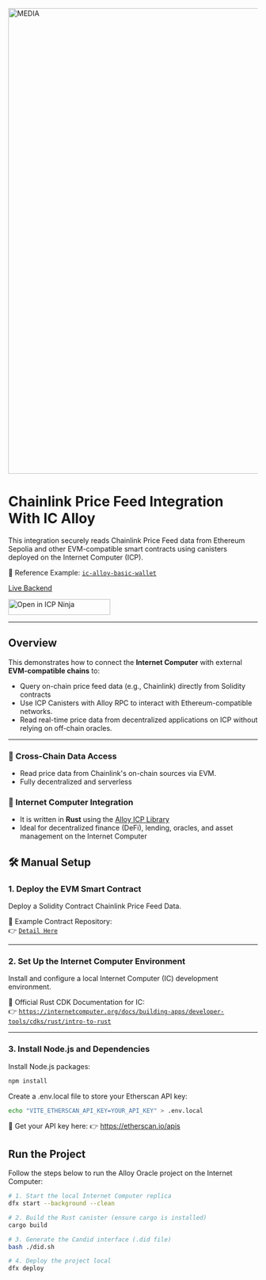 <img width="1917" height="940" alt="MEDIA" src="https://github.com/user-attachments/assets/2bcc969d-9ece-47d6-8827-1d6a8c29e1b2" />

# Chainlink Price Feed Integration With IC Alloy

This integration securely reads Chainlink Price Feed data from Ethereum Sepolia and other EVM-compatible smart contracts using canisters deployed on the Internet Computer (ICP).

🔗 Reference Example: [`ic-alloy-basic-wallet`](https://github.com/ic-alloy/ic-alloy-basic-wallet)


[Live Backend](https://a4gq6-oaaaa-aaaab-qaa4q-cai.icp0.io/?id=jmbn7-tiaaa-aaaaa-qbsfa-cai)

<a href="https://icp.ninja/i?s=wRA1L" target="_blank">
  <img src="https://github.com/user-attachments/assets/3fa2fbdf-493a-496f-a8e3-888a51c9efda" 
       alt="Open in ICP Ninja" width="206" height="32" />
</a>

---

## Overview

This demonstrates how to connect the **Internet Computer** with external **EVM-compatible chains** to:

- Query on-chain price feed data (e.g., Chainlink) directly from Solidity contracts  
- Use ICP Canisters with Alloy RPC to interact with Ethereum-compatible networks.
- Read real-time price data from decentralized applications on ICP without relying on off-chain oracles.

---

### 🔗 Cross-Chain Data Access

- Read price data from Chainlink's on-chain sources via EVM.
- Fully decentralized and serverless

### 🧠 Internet Computer Integration

- It is written in **Rust** using the [Alloy ICP Library](https://github.com/ic-alloy/ic-alloy ) 
- Ideal for decentralized finance (DeFi), lending, oracles, and asset management on the Internet Computer  

## 🛠️ Manual Setup

### 1. Deploy the EVM Smart Contract

Deploy a Solidity Contract Chainlink Price Feed Data.

📍 Example Contract Repository:  
👉 [`Detail Here`](https://github.com/yongsxyz/WCHL-Canify-Finance/tree/main/canify-oracle/contract)

---

### 2. Set Up the Internet Computer Environment

Install and configure a local Internet Computer (IC) development environment.

📘 Official Rust CDK Documentation for IC:  
👉 [`https://internetcomputer.org/docs/building-apps/developer-tools/cdks/rust/intro-to-rust`](https://internetcomputer.org/docs/building-apps/developer-tools/cdks/rust/intro-to-rust)

---

### 3. Install Node.js and Dependencies

Install Node.js packages:

```bash
npm install
```

Create a .env.local file to store your Etherscan API key:

```bash
echo "VITE_ETHERSCAN_API_KEY=YOUR_API_KEY" > .env.local
```

🔑 Get your API key here:
👉 https://etherscan.io/apis

## Run the Project
Follow the steps below to run the Alloy Oracle project on the Internet Computer:

```bash 
# 1. Start the local Internet Computer replica
dfx start --background --clean

# 2. Build the Rust canister (ensure cargo is installed)
cargo build

# 3. Generate the Candid interface (.did file)
bash ./did.sh

# 4. Deploy the project local
dfx deploy
```
